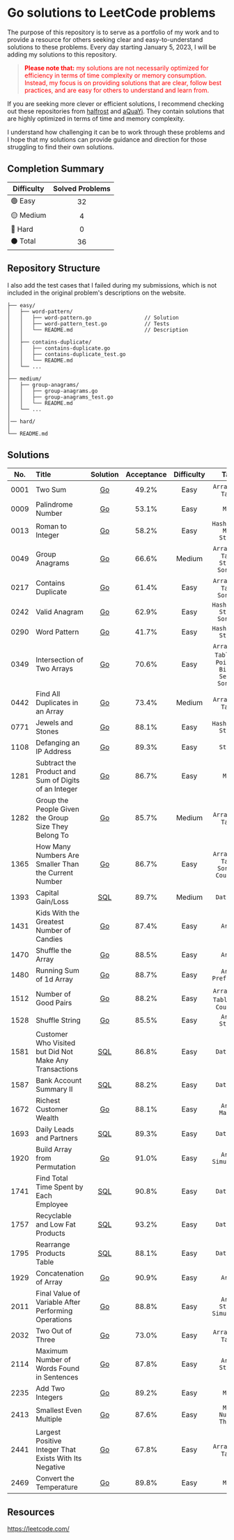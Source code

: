 # Go solutions to LeetCode problems

The purpose of this repository is to serve as a portfolio of my work and to provide a resource for others seeking clear and easy-to-understand solutions to these problems. Every day starting January 5, 2023, I will be adding my solutions to this repository.

> <p style = "color:red"><strong>Please note that:</strong> my solutions are not necessarily optimized for efficiency in terms of time complexity or memory consumption. Instead, my focus is on providing solutions that are clear, follow best practices, and are easy for others to understand and learn from.</p>

If you are seeking more clever or efficient solutions, I recommend checking out these repositories from <a href="https://github.com/halfrost/LeetCode-Go" target="_blank">halfrost</a> and <a href="https://github.com/aQuaYi/LeetCode-in-Go" target="_blank">aQuaYi</a>. They contain solutions that are highly optimized in terms of time and memory complexity.

I understand how challenging it can be to work through these problems and I hope that my solutions can provide guidance and direction for those struggling to find their own solutions.

## Completion Summary

| Difficulty             | Solved Problems |
|------------------------|:---------------:|
| :green_circle: Easy    |       32        |
| :yellow_circle: Medium |        4        |
| :red_circle: Hard      |        0        |
| :black_circle: Total   |       36        |

## Repository Structure

I also add the test cases that I failed during my submissions, which is not included in the original problem's descriptions on the website.

```ascii
├── easy/
│   ├── word-pattern/                       
│   │   ├── word-pattern.go                 // Solution
│   │   ├── word-pattern_test.go            // Tests
│   │   └── README.md                       // Description
│   │
│   ├── contains-duplicate/
│   │   ├── contains-duplicate.go
│   │   ├── contains-duplicate_test.go
│   │   └── README.md
│   └── ...
│   
├── medium/
│   ├── group-anagrams/
│   │   ├── group-anagrams.go
│   │   ├── group-anagrams_test.go
│   │   └── README.md
│   └── ...
│  
│── hard/  
│
└── README.md                            
```

## Solutions


| No.  | Title                                                  |                                Solution                                | Acceptance | Difficulty |                             Tags                              |
|:----:|:-------------------------------------------------------|:----------------------------------------------------------------------:|:----------:|:----------:|:-------------------------------------------------------------:|
| 0001 | Two Sum                                                |                           [Go](easy/two-sum)                           |   49.2%    |    Easy    |                     `Array` `Hash Table`                      |
| 0009 | Palindrome Number                                      |                      [Go](easy/palindrome-number)                      |   53.1%    |    Easy    |                            `Math`                             |
| 0013 | Roman to Integer                                       |                      [Go](easy/roman-to-integer)                       |   58.2%    |    Easy    |                 `Hash Table` `Math` `String`                  |
| 0049 | Group Anagrams                                         |                      [Go](medium/group-anagrams)                       |   66.6%    |   Medium   |            `Array` `Hash Table` `String` `Sorting`            |
| 0217 | Contains Duplicate                                     |                     [Go](easy/contains-duplicate)                      |   61.4%    |    Easy    |                `Array` `Hash Table` `Sorting`                 |
| 0242 | Valid Anagram                                          |                        [Go](easy/valid-anagram)                        |   62.9%    |    Easy    |                `Hash Table` `String` `Sorting`                |
| 0290 | Word Pattern                                           |                        [Go](easy/word-pattern)                         |   41.7%    |    Easy    |                     `Hash Table` `String`                     |
| 0349 | Intersection of Two Arrays                             |                 [Go](easy/intersection-of-two-arrays)                  |   70.6%    |    Easy    | `Array` `Hash Table` `Two Pointers` `Binary Search` `Sorting` |
| 0442 | Find All Duplicates in an Array                        |              [Go](medium/find-all-duplicates-in-an-array)              |   73.4%    |   Medium   |                     `Array` `Hash Table`                      |
| 0771 | Jewels and Stones                                      |                      [Go](easy/jewels-and-stones)                      |   88.1%    |    Easy    |                     `Hash Table` `String`                     |
| 1108 | Defanging an IP Address                                |                   [Go](easy/defanging-an-ip-address)                   |   89.3%    |    Easy    |                           `String`                            |
| 1281 | Subtract the Product and Sum of Digits of an Integer   |    [Go](easy/subtract-the-product-and-sum-of-digits-of-an-integer)     |   86.7%    |    Easy    |                            `Math`                             |
| 1282 | Group the People Given the Group Size They Belong To   |   [Go](medium/group-the-people-given-the-group-size-they-belong-to)    |   85.7%    |   Medium   |                     `Array` `Hash Table`                      |
| 1365 | How Many Numbers Are Smaller Than the Current Number   |    [Go](easy/how-many-numbers-are-smaller-than-the-current-number)     |   86.7%    |    Easy    |           `Array` `Hash Table` `Sorting` `Counting`           |
| 1393 | Capital Gain/Loss                                      |                   [SQL](database/capital-gain-loss)                    |   89.7%    |   Medium   |                          `Database`                           |
| 1431 | Kids With the Greatest Number of Candies               |          [Go](easy/kids-with-the-greatest-number-of-candies)           |   87.4%    |    Easy    |                            `Array`                            |
| 1470 | Shuffle the Array                                      |                      [Go](easy/shuffle-the-array)                      |   88.5%    |    Easy    |                            `Array`                            |
| 1480 | Running Sum of 1d Array                                |                   [Go](easy/running-sum-of-1d-array)                   |   88.7%    |    Easy    |                     `Array` `Prefix Sum`                      |
| 1512 | Number of Good Pairs                                   |                    [Go](easy/number-of-good-pairs)                     |   88.2%    |    Easy    |            `Array` `Hash Table` `Math` `Counting`             |
| 1528 | Shuffle String                                         |                       [Go](easy/shuffle-string)                        |   85.5%    |    Easy    |                       `Array` `String`                        |
| 1581 | Customer Who Visited but Did Not Make Any Transactions | [SQL](database/customer-who-visited-but-did-not-make-any-transactions) |   86.8%    |    Easy    |                          `Database`                           |
| 1587 | Bank Account Summary II                                |                [SQL](database/back-account-summary-ii)                 |   88.2%    |    Easy    |                          `Database`                           |
| 1672 | Richest Customer Wealth                                |                   [Go](easy/richest-customer-wealth)                   |   88.1%    |    Easy    |                       `Array` `Matrix`                        |
| 1693 | Daily Leads and Partners                               |                [SQL](database/daily-leads-and-partners)                |   89.3%    |    Easy    |                          `Database`                           |
| 1920 | Build Array from Permutation                           |                [Go](easy/build-array-from-permutation)                 |   91.0%    |    Easy    |                     `Array` `Simulation`                      |
| 1741 | Find Total Time Spent by Each Employee                 |         [SQL](database/find-total-time-spent-by-each-employee)         |   90.8%    |    Easy    |                          `Database`                           |
| 1757 | Recyclable and Low Fat Products                        |            [SQL](database/recyclable-and-low-fat-products)             |   93.2%    |    Easy    |                          `Database`                           |
| 1795 | Rearrange Products Table                               |                [SQL](database/rearrange-products-table)                |   88.1%    |    Easy    |                          `Database`                           |
| 1929 | Concatenation of Array                                 |                   [Go](easy/concatenation-of-array)                    |   90.9%    |    Easy    |                            `Array`                            |
| 2011 | Final Value of Variable After Performing Operations    |     [Go](easy/final-value-of-variable-after-performing-operations)     |   88.8%    |    Easy    |                 `Array` `String` `Simulation`                 |
| 2032 | Two Out of Three                                       |                      [Go](easy/two-out-of-three)                       |   73.0%    |    Easy    |                     `Array` `Hash Table`                      |
| 2114 | Maximum Number of Words Found in Sentences             |         [Go](easy/maximum-number-of-words-found-in-sentences)          |   87.8%    |    Easy    |                       `Array` `String`                        |
| 2235 | Add Two Integers                                       |                      [Go](easy/add-two-integers)                       |   89.2%    |    Easy    |                            `Math`                             |
| 2413 | Smallest Even Multiple                                 |                   [Go](easy/smallest-even-multiple)                    |   87.6%    |    Easy    |                    `Math` `Number Theory`                     |
| 2441 | Largest Positive Integer That Exists With Its Negative |   [Go](easy/largest-positive-integer-that-exists-with-its-negative )   |   67.8%    |    Easy    |                     `Array` `Hash Table`                      |
| 2469 | Convert the Temperature                                |                   [Go](easy/convert-the-temperature)                   |   89.8%    |    Easy    |                            `Math`                             |



## Resources

https://leetcode.com/
